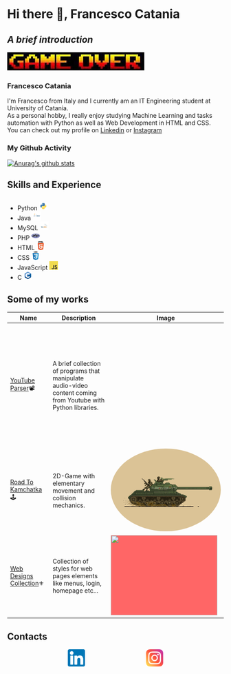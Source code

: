 # Hi there 👋, Francesco Catania

## _A brief introduction_
![Design and Development](https://github.com/FrancescoCt/RoadToKamchatka/blob/main/gameOver.png)

### Francesco Catania
I'm Francesco from Italy and I currently am an IT Engineering student at University of Catania.\
As a personal hobby, I really enjoy studying Machine Learning and tasks automation with Python as well as Web Development in HTML and CSS.\
You can check out my profile on [Linkedin](https://www.linkedin.com/in/francesco-catania-6168451bb/) or [Instagram](https://www.linkedin.com/in/francesco-catania-6168451bb/)

### My Github Activity
[![Anurag's github stats](https://github-readme-stats.vercel.app/api?username=FrancescoCt)](https://github.com/anuraghazra/github-readme-stats)

## Skills and Experience

* Python <img src="https://github.com/FrancescoCt/FrancescoCt/blob/main/python.png" style="margin-top:10px" width="20"/>
* Java <img src="https://github.com/FrancescoCt/FrancescoCt/blob/main/java.png" width="20"/>
* MySQL <img src="https://github.com/FrancescoCt/FrancescoCt/blob/main/mysql.png" width="20"/>
* PHP <img src="https://github.com/FrancescoCt/FrancescoCt/blob/main/php.png" width="20"/>
* HTML <img src="https://github.com/FrancescoCt/FrancescoCt/blob/main/html.png" width="20"/>
* CSS <img src="https://github.com/FrancescoCt/FrancescoCt/blob/main/css.png" width="20"/>
* JavaScript <img src="https://github.com/FrancescoCt/FrancescoCt/blob/main/javascript.png" width="20"/>
* C <img src="https://github.com/FrancescoCt/FrancescoCt/blob/main/c.png" width="20"/>

## Some of my works

| Name  | Description |Image
| --- | --- | ---|
| [YouTube Parser](https://github.com/FrancescoCt/Youtube)📽 |A brief collection of programs that manipulate audio-video content coming from Youtube with Python libraries.|<img src="https://media4.giphy.com/media/13Nc3xlO1kGg3S/giphy.gif?cid=ecf05e47sip3hhimomekvcpo9ncqcq6pi23zwjg53ytdiboh&amp;rid=giphy.gif&amp;ct=g" style="width: 256px; height: 281.25px; left: 0px; top: 0px; opacity: 0;">|
| [Road To Kamchatka](https://github.com/FrancescoCt/RoadToKamchatka)🕹 | 2D-Game with elementary movement and collision mechanics.|<img style="border-radius:50%" src="https://github.com/FrancescoCt/FrancescoCt/blob/main/carro.gif" width="256"/> |
| [Web Designs Collection](https://github.com/FrancescoCt/Web_Designs)⚜ | Collection of styles for web pages elements like menus, login, homepage etc...|<img class="giphy-gif-img giphy-img-loaded" src="https://media2.giphy.com/media/xTiTnBHZGDu75XXUd2/200.gif?cid=ecf05e47bay428cqg9r3j5ekpixnivag99c0b6csdefabmqu&amp;rid=200.gif&amp;ct=g" width="248" height="186" style="background: rgb(255, 102, 102);"> |
## Contacts

<p align="center"  >
  <a href="www.google.com" style='margin:50px; padding:10px'><img src="https://github.com/FrancescoCt/FrancescoCt/blob/main/linkedin.png" width="40" /></a>
  <!--&nbsp-->
  &emsp;
  <a href="www.google.com" style='margin:50px; padding:10px'><img src="https://github.com/FrancescoCt/FrancescoCt/blob/main/instagram.png" width="40" /></a>
</p>
<!--
**FrancescoCt/FrancescoCt** is a ✨ _special_ ✨ repository because its `README.md` (this file) appears on your GitHub profile.

Here are some ideas to get you started:

- 🔭 I’m currently working on ...
- 🌱 I’m currently learning ...
- 👯 I’m looking to collaborate on ...
- 🤔 I’m looking for help with ...
- 💬 Ask me about ...
- 📫 How to reach me: ...
- 😄 Pronouns: ...
- ⚡ Fun fact: ...
-->

